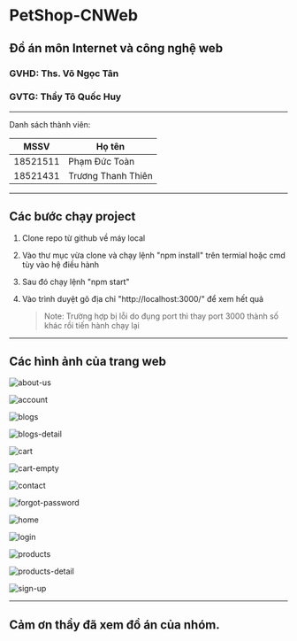 # PetShop-CNWeb

## Đồ án môn Internet và công nghệ web

### GVHD: Ths. Võ Ngọc Tân

### GVTG: Thầy Tô Quốc Huy

---

Danh sách thành viên:

| MSSV     | Họ tên             |
| -------- | ------------------ |
| 18521511 | Phạm Đức Toàn      |
| 18521431 | Trương Thanh Thiên |



---

## Các bước chạy project

1. Clone repo từ github về máy local

2. Vào thư mục vừa clone và chạy lệnh "npm install" trên termial hoặc cmd tùy vào hệ điều hành

3. Sau đó chạy lệnh "npm start"

4. Vào trình duyệt gõ địa chỉ "http://localhost:3000/" để xem hết quả

   > Note: Trường hợp bị lỗi do đụng port thì thay port 3000 thành số khác rồi tiến hành chạy lại


---

## Các hình ảnh của trang web

![about-us](./screenshot/about-us.png)

![account](./screenshot/account.png)

![blogs](./screenshot/blogs.png)

![blogs-detail](./screenshot/blogs-detail.png)

![cart](./screenshot/cart.png)

![cart-empty](./screenshot/cart-empty.png)

![contact](./screenshot/contact.png)

![forgot-password](./screenshot/forgot-password.png)

![home](./screenshot/home.png)

![login](./screenshot/login.png)

![products](./screenshot/products.png)

![products-detail](./screenshot/products-detail.png)

![sign-up](./screenshot/sign-up.png)

------

## Cảm ơn thầy đã xem đồ án của nhóm.